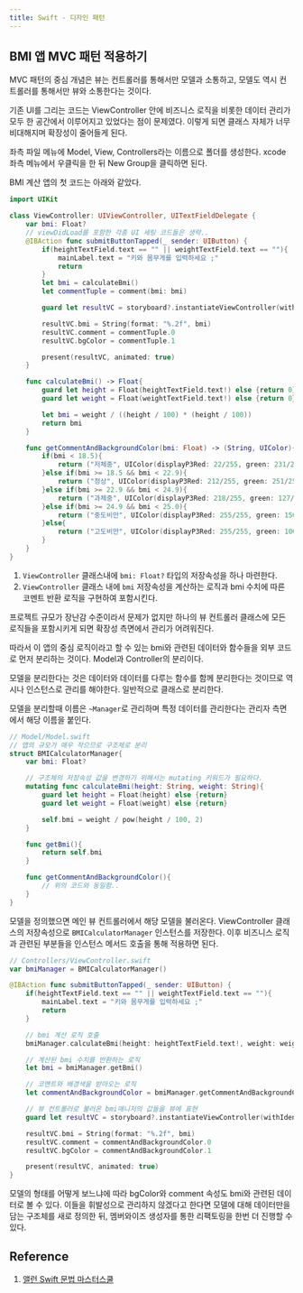 ```yaml
---
title: Swift - 디자인 패턴
---
```


## BMI 앱 MVC 패턴 적용하기

MVC 패턴의 중심 개념은 뷰는 컨트롤러를 통해서만 모델과 소통하고, 모델도 역시 컨트롤러를 통해서만 뷰와 소통한다는 것이다.

기존 UI를 그리는 코드는 ViewController 안에 비즈니스 로직을 비롯한 데이터 관리가 모두 한 공간에서 이루어지고 있었다는 점이 문제였다. 이렇게 되면 클래스 자체가 너무 비대해지며 확장성이 줄어들게 된다.

좌측 파일 메뉴에 Model, View, Controllers라는 이름으로 폴더를 생성한다. xcode 좌측 메뉴에서 우클릭을 한 뒤 New Group을 클릭하면 된다.

BMI 계산 앱의 첫 코드는 아래와 같았다.

```swift
import UIKit

class ViewController: UIViewController, UITextFieldDelegate {
    var bmi: Float?
    // viewDidLoad를 포함한 각종 UI 세팅 코드들은 생략..
    @IBAction func submitButtonTapped(_ sender: UIButton) {
        if(heightTextField.text == "" || weightTextField.text == ""){
            mainLabel.text = "키와 몸무게를 입력하세요 ;"
            return
        }
        let bmi = calculateBmi()
        let commentTuple = comment(bmi: bmi)

        guard let resultVC = storyboard?.instantiateViewController(withIdentifier: "result") as? SecondViewController else {return}

        resultVC.bmi = String(format: "%.2f", bmi)
        resultVC.comment = commentTuple.0
        resultVC.bgColor = commentTuple.1

        present(resultVC, animated: true)
    }

    func calculateBmi() -> Float{
        guard let height = Float(heightTextField.text!) else {return 0}
        guard let weight = Float(weightTextField.text!) else {return 0}

        let bmi = weight / ((height / 100) * (height / 100))
        return bmi
    }

    func getCommentAndBackgroundColor(bmi: Float) -> (String, UIColor){
        if(bmi < 18.5){
            return ("저체중", UIColor(displayP3Red: 22/255, green: 231/255, blue: 207/255, alpha: 1))
        }else if(bmi >= 18.5 && bmi < 22.9){
            return ("정상", UIColor(displayP3Red: 212/255, green: 251/255, blue: 121/255, alpha: 1))
        }else if(bmi >= 22.9 && bmi < 24.9){
            return ("과체중", UIColor(displayP3Red: 218/255, green: 127/255, blue: 163/255, alpha: 1))
        }else if(bmi >= 24.9 && bmi < 25.0){
            return ("중도비만", UIColor(displayP3Red: 255/255, green: 150/255, blue: 141/255, alpha: 1))
        }else{
            return ("고도비만", UIColor(displayP3Red: 255/255, green: 100/255, blue: 78/255, alpha: 1))
        }
    }
}
```

1. `ViewController` 클래스내에 `bmi: Float?` 타입의 저장속성을 하나 마련한다.
2. `ViewController` 클래스 내에 `bmi` 저장속성을 계산하는 로직과 bmi 수치에 따른 코멘트 반환 로직을 구현하여 포함시킨다.

프로젝트 규모가 장난감 수준이라서 문제가 없지만 하나의 뷰 컨트롤러 클래스에 모든 로직들을 포함시키게 되면 확장성 측면에서 관리가 어려워진다.

따라서 이 앱의 중심 로직이라고 할 수 있는 bmi와 관련된 데이터와 함수들을 외부 코드로 먼저 분리하는 것이다. Model과 Controller의 분리이다.

모델을 분리한다는 것은 데이터와 데이터를 다루는 함수를 함께 분리한다는 것이므로 역시나 인스턴스로 관리를 해야한다. 일반적으로 클래스로 분리한다.

모델을 분리할때 이름은 `~Manager`로 관리하며 특정 데이터를 관리한다는 관리자 측면에서 해당 이름을 붙인다.

```swift
// Model/Model.swift
// 앱의 규모가 매우 작으므로 구조체로 분리
struct BMICalculatorManager{
    var bmi: Float?

    // 구조체의 저장속성 값을 변경하기 위해서는 mutating 키워드가 필요하다.
    mutating func calculateBmi(height: String, weight: String){
        guard let height = Float(height) else {return}
        guard let weight = Float(weight) else {return}

        self.bmi = weight / pow(height / 100, 2)
    }

    func getBmi(){
        return self.bmi
    }

    func getCommentAndBackgroundColor(){
        // 위의 코드와 동일함..
    }
}
```

모델을 정의했으면 메인 뷰 컨트롤러에서 해당 모델을 불러온다. ViewController 클래스의 저장속성으로 `BMICalculatorManager` 인스턴스를 저장한다. 이후 비즈니스 로직과 관련된 부분들을 인스턴스 메서드 호출을 통해 적용하면 된다.

```swift
// Controllers/ViewController.swift
var bmiManager = BMICalculatorManager()

@IBAction func submitButtonTapped(_ sender: UIButton) {
    if(heightTextField.text == "" || weightTextField.text == ""){
        mainLabel.text = "키와 몸무게를 입력하세요 ;"
        return
    }

    // bmi 계산 로직 호출
    bmiManager.calculateBmi(height: heightTextField.text!, weight: weightTextField.text!)

    // 계산된 bmi 수치를 반환하는 로직
    let bmi = bmiManager.getBmi()

    // 코멘트와 배경색을 받아오는 로직
    let commentAndBackgroundColor = bmiManager.getCommentAndBackgroundColor(bmi: bmi)

    // 뷰 컨트롤러로 불러온 bmi매니저의 값들을 뷰에 표현
    guard let resultVC = storyboard?.instantiateViewController(withIdentifier: "result") as? SecondViewController else {return}

    resultVC.bmi = String(format: "%.2f", bmi)
    resultVC.comment = commentAndBackgroundColor.0
    resultVC.bgColor = commentAndBackgroundColor.1

    present(resultVC, animated: true)
}
```

모델의 형태를 어떻게 보느냐에 따라 bgColor와 comment 속성도 bmi와 관련된 데이터로 볼 수 있다. 이들을 휘발성으로 관리하지 않겠다고 한다면 모델에 대해 데이터만을 담는 구조체를 새로 정의한 뒤, 멤버와이즈 생성자를 통한 리팩토링을 한번 더 진행할 수 있다.

## Reference

1. [앨런 Swift 문법 마스터스쿨](https://www.inflearn.com/course/%EC%8A%A4%EC%9C%84%ED%94%84%ED%8A%B8-%EB%AC%B8%EB%B2%95-%EB%A7%88%EC%8A%A4%ED%84%B0-%EC%8A%A4%EC%BF%A8-%EC%95%B1%EB%A7%8C%EB%93%A4%EA%B8%B0/dashboard)
